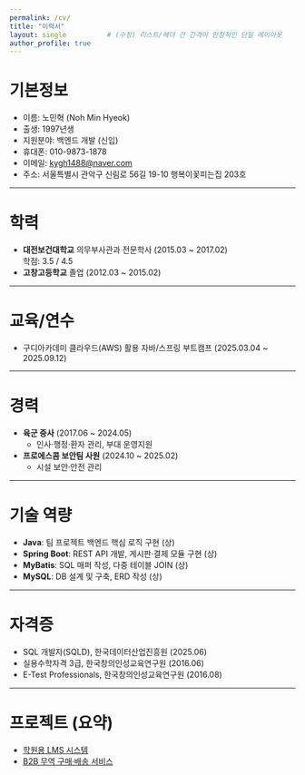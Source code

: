 ```yaml
---
permalink: /cv/
title: "이력서"
layout: single          # (수정) 리스트/헤더 간 간격이 안정적인 단일 레이아웃
author_profile: true
---
```


# 기본정보

- 이름: 노민혁 (Noh Min Hyeok)  
- 출생: 1997년생  
- 지원분야: 백엔드 개발 (신입)  
- 휴대폰: 010-9873-1878  
- 이메일: kygh1488@naver.com  
- 주소: 서울특별시 관악구 신림로 56길 19-10 행복이꽃피는집 203호

---

# 학력
- **대전보건대학교** 의무부사관과 전문학사 (2015.03 ~ 2017.02)  
  학점: 3.5 / 4.5  
- **고창고등학교** 졸업 (2012.03 ~ 2015.02)

---

# 교육/연수
- 구디아카데미 클라우드(AWS) 활용 자바/스프링 부트캠프 (2025.03.04 ~ 2025.09.12)

---

# 경력
- **육군 중사** (2017.06 ~ 2024.05)  
  - 인사·행정·환자 관리, 부대 운영지원  
- **프로에스콤 보안팀 사원** (2024.10 ~ 2025.02)  
  - 시설 보안·안전 관리

---

# 기술 역량
- **Java**: 팀 프로젝트 백엔드 핵심 로직 구현 (상)  
- **Spring Boot**: REST API 개발, 게시판·결제 모듈 구현 (상)  
- **MyBatis**: SQL 매퍼 작성, 다중 테이블 JOIN (상)  
- **MySQL**: DB 설계 및 구축, ERD 작성 (상)

---

# 자격증
- SQL 개발자(SQLD), 한국데이터산업진흥원 (2025.06)  
- 실용수학자격 3급, 한국창의인성교육연구원 (2016.06)  
- E-Test Professionals, 한국창의인성교육연구원 (2016.08)

---

# 프로젝트 (요약)
- [학원용 LMS 시스템](/portfolio/lms/)
- [B2B 무역 구매·배송 서비스](/portfolio/b2b/)